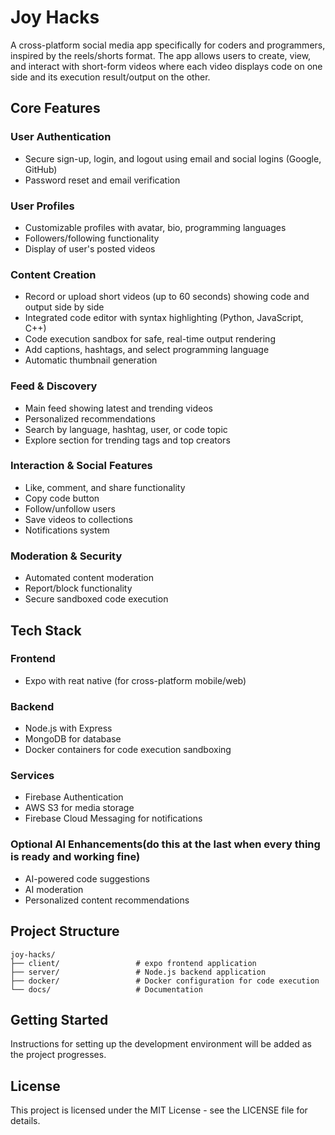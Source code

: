 # Joy Hacks

A cross-platform social media app specifically for coders and programmers, inspired by the reels/shorts format. The app allows users to create, view, and interact with short-form videos where each video displays code on one side and its execution result/output on the other.

## Core Features

### User Authentication
- Secure sign-up, login, and logout using email and social logins (Google, GitHub)
- Password reset and email verification

### User Profiles
- Customizable profiles with avatar, bio, programming languages
- Followers/following functionality
- Display of user's posted videos

### Content Creation
- Record or upload short videos (up to 60 seconds) showing code and output side by side
- Integrated code editor with syntax highlighting (Python, JavaScript, C++)
- Code execution sandbox for safe, real-time output rendering
- Add captions, hashtags, and select programming language
- Automatic thumbnail generation

### Feed & Discovery
- Main feed showing latest and trending videos
- Personalized recommendations
- Search by language, hashtag, user, or code topic
- Explore section for trending tags and top creators

### Interaction & Social Features
- Like, comment, and share functionality
- Copy code button
- Follow/unfollow users
- Save videos to collections
- Notifications system

### Moderation & Security
- Automated content moderation
- Report/block functionality
- Secure sandboxed code execution

## Tech Stack

### Frontend
- Expo with reat native (for cross-platform mobile/web)

### Backend
- Node.js with Express
- MongoDB for database
- Docker containers for code execution sandboxing

### Services
- Firebase Authentication
- AWS S3 for media storage
- Firebase Cloud Messaging for notifications

### Optional AI Enhancements(do this at the last when every thing is ready and working fine)
- AI-powered code suggestions
- AI moderation
- Personalized content recommendations

## Project Structure

```
joy-hacks/
├── client/                 # expo frontend application
├── server/                 # Node.js backend application
├── docker/                 # Docker configuration for code execution
└── docs/                   # Documentation
```

## Getting Started

Instructions for setting up the development environment will be added as the project progresses.

## License

This project is licensed under the MIT License - see the LICENSE file for details.